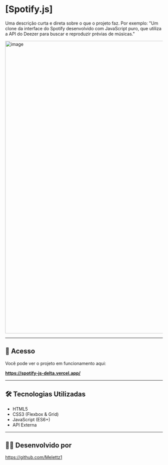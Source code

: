 # [Spotify.js]

Uma descrição curta e direta sobre o que o projeto faz. Por exemplo: "Um clone da interface do Spotify desenvolvido com JavaScript puro, que utiliza a API do Deezer para buscar e reproduzir prévias de músicas."

<img width="1655" height="932" alt="image" src="https://github.com/user-attachments/assets/b0ac15a8-13bc-43f9-9ad6-ff44dc49998a" />

---

## 🚀 Acesso

Você pode ver o projeto em funcionamento aqui:

**https://spotify-js-delta.vercel.app/**

---

## 🛠️ Tecnologias Utilizadas

* HTML5
* CSS3 (Flexbox & Grid)
* JavaScript (ES6+)
* API Externa

---

## 👨‍💻 Desenvolvido por

https://github.com/Melettz1
